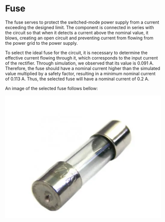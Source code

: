 # Fuse

The fuse serves to protect the switched-mode power supply from a current exceeding the designed limit. The component is connected in series with the circuit so that when it detects a current above the nominal value, it blows, creating an open circuit and preventing current from flowing from the power grid to the power supply.

To select the ideal fuse for the circuit, it is necessary to determine the effective current flowing through it, which corresponds to the input current of the rectifier. Through simulation, we observed that its value is 0.091 A. Therefore, the fuse should have a nominal current higher than the simulated value multiplied by a safety factor, resulting in a minimum nominal current of 0.113 A. Thus, the selected fuse will have a nominal current of 0.2 A.

An image of the selected fuse follows bellow:


<p align="center">
  <img src="/images/components/Fuse/Fuse.png" alt="UF4007 specification">
</p>
